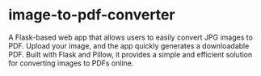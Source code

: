 # image-to-pdf-converter
A Flask-based web app that allows users to easily convert JPG images to PDF. Upload your image, and the app quickly generates a downloadable PDF. Built with Flask and Pillow, it provides a simple and efficient solution for converting images to PDFs online.

